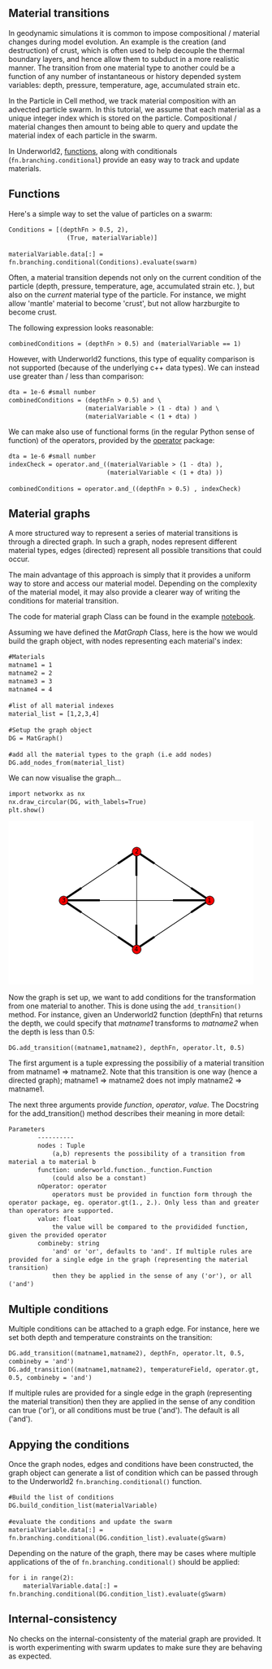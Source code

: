 ## Material transitions

In geodynamic simulations it is common to impose compositional / material changes during model evolution. An example is the creation (and destruction) of crust, which is often used to help decouple the thermal boundary layers, and hence allow them to subduct in a more realistic manner. The transition from one material type to another could be a function of any number of instantaneous or history depended system variables: depth, pressure, temperature, age, accumulated strain etc. 

In the Particle in Cell method, we track material composition with an advected particle swarm. In this tutorial, we assume that each material as a unique integer index which is stored on the particle. Compositional / material changes then amount to being able to query and update the material index of each particle in the swarm. 

In Underworld2, [functions](https://github.com/underworldcode/underworld2/blob/master/docs/user_guide/05_Functions.ipynb), along with conditionals (`fn.branching.conditional`) provide an easy way to track and update materials. 

## Functions

Here's a simple way to set the value of particles on a swarm:

```
Conditions = [(depthFn > 0.5, 2),
                (True, materialVariable)]

materialVariable.data[:] = fn.branching.conditional(Conditions).evaluate(swarm)
```



Often, a material transition depends not only on the current condition of the particle (depth, pressure, temperature, age, accumulated strain etc. ), but also on the _current_ material type of the particle. For instance, we might allow 'mantle' material to become 'crust', but not allow harzburgite to become crust. 

The following expression looks reasonable:

```
combinedConditions = (depthFn > 0.5) and (materialVariable == 1)
```

However, with Underworld2 functions, this type of equality comparison is not supported (because of the underlying c++ data types). We can instead use greater than / less than comparison:

```
dta = 1e-6 #small number
combinedConditions = (depthFn > 0.5) and \
                     (materialVariable > (1 - dta) ) and \
                     (materialVariable < (1 + dta) )
```

We can make also use of functional forms (in the regular Python sense of function) of the operators, provided by the [operator](https://docs.python.org/2/library/operator.html) package:

```
dta = 1e-6 #small number
indexCheck = operator.and_((materialVariable > (1 - dta) ), 
                           (materialVariable < (1 + dta) ))
             
combinedConditions = operator.and_((depthFn > 0.5) , indexCheck)
```



## Material graphs

A more structured way to represent a series of material transitions is through a directed graph. In such a graph, nodes represent different material types, edges (directed) represent all possible transitions that could occur.

The main advantage of this approach is simply that it provides a uniform way to store and access our material model. Depending on the complexity of the material model, it may also provide a clearer way of writing the conditions for material transition.

The code for material graph Class can be found in the example [notebook](https://github.com/dansand/materialTransformations/blob/master/material_transformations.ipynb).

Assuming we have defined the _MatGraph_ Class, here is the how we would build the graph object, with nodes representing each material's index:

```
#Materials
matname1 = 1
matname2 = 2
matname3 = 3
matname4 = 4

#list of all material indexes
material_list = [1,2,3,4]

#Setup the graph object
DG = MatGraph()

#add all the material types to the graph (i.e add nodes)
DG.add_nodes_from(material_list)
```

We can now visualise the graph...

```
import networkx as nx
nx.draw_circular(DG, with_labels=True)
plt.show()
```



![alt text](graph.png )



Now the graph is set up, we want to add conditions for the transformation from one material to another. This is done using the `add_transition()` method. For instance, given an Underworld2 function (depthFn) that returns the depth, we could specify that _matname1_ transforms to _matname2_ when the depth is less than 0.5:

```
DG.add_transition((matname1,matname2), depthFn, operator.lt, 0.5)
```

The first argument is a tuple expressing the possibiliy of a material transition from matname1 => matname2. Note that this transition is one way  (hence a directed graph); matname1 => matname2 does not imply matname2 => matname1.

The next three arguments provide _function_, _operator_, _value_. The Docstring for the add_transition() method describes their meaning in more detail:

```
Parameters
        ----------
        nodes : Tuple
            (a,b) represents the possibility of a transition from material a to material b
        function: underworld.function._function.Function
            (could also be a constant)
        nOperator: operator
            operators must be provided in function form through the operator package, eg. operator.gt(1., 2.). Only less than and greater than operators are supported.
        value: float
            the value will be compared to the providided function, given the provided operator
        combineby: string
            'and' or 'or', defaults to 'and'. If multiple rules are provided for a single edge in the graph (representing the material transition)
            then they be applied in the sense of any ('or'), or all ('and')
```



## Multiple conditions

Multiple conditions can be attached to a graph edge. For instance, here we set both depth and temperature constraints on the transition:

```
DG.add_transition((matname1,matname2), depthFn, operator.lt, 0.5, combineby = 'and')
DG.add_transition((matname1,matname2), temperatureField, operator.gt, 0.5, combineby = 'and')
```

If multiple rules are provided for a single edge in the graph (representing the material transition)  then they are applied in the sense of any condition can true ('or'), or all conditions must be true ('and'). The default is  all ('and').



## Appying the conditions

Once the graph nodes, edges and conditions have been constructed, the graph object can generate a list of condition which can be passed through to the Underworld2 `fn.branching.conditional()` function. 

```
#Build the list of conditions
DG.build_condition_list(materialVariable)

#evaluate the conditions and update the swarm
materialVariable.data[:] = fn.branching.conditional(DG.condition_list).evaluate(gSwarm)
```

Depending on the nature of the graph, there may be cases where multiple applications of the of `fn.branching.conditional()` should be applied:

```
for i in range(2):
    materialVariable.data[:] = fn.branching.conditional(DG.condition_list).evaluate(gSwarm)
```



## Internal-consistency

No checks on the internal-consistenty of the material graph are provided. It is worth experimenting with swarm updates to make sure they are behaving as expected. 

